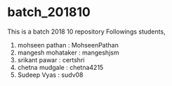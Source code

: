 # batch_201810
This is a batch 2018 10 repository
Followings students,
1) mohseen pathan : MohseenPathan
2) mangesh mohataker : mangeshjsm
3) srikant pawar : certshri
4) chetna mudgale : chetna4215
5) Sudeep Vyas : sudv08
